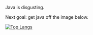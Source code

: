 Java is disgusting.

Next goal: get java off the image below.

[![Top Langs](https://github-readme-stats.vercel.app/api/top-langs/?username=blackgaurd&langs_count=6&theme=darcula&layout=compact)](https://github.com/anuraghazra/github-readme-stats)
